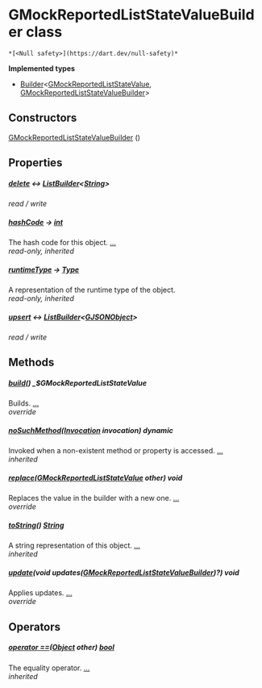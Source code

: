 


# GMockReportedListStateValueBuilder class






    *[<Null safety>](https://dart.dev/null-safety)*






**Implemented types**

- [Builder](https://pub.dev/documentation/built_value/8.1.4/built_value/Builder-class.html)&lt;[GMockReportedListStateValue](../third_party_yonomi_graphql_schema___generated___schema.docs.schema.gql/GMockReportedListStateValue-class.md), [GMockReportedListStateValueBuilder](../third_party_yonomi_graphql_schema___generated___schema.docs.schema.gql/GMockReportedListStateValueBuilder-class.md)>





## Constructors

[GMockReportedListStateValueBuilder](../third_party_yonomi_graphql_schema___generated___schema.docs.schema.gql/GMockReportedListStateValueBuilder/GMockReportedListStateValueBuilder.md) ()

    


## Properties

##### [delete](../third_party_yonomi_graphql_schema___generated___schema.docs.schema.gql/GMockReportedListStateValueBuilder/delete.md) &#8596; [ListBuilder](https://pub.dev/documentation/built_collection/5.1.1/built_collection/ListBuilder-class.html)&lt;[String](https://api.flutter.dev/flutter/dart-core/String-class.html)>



   
_read / write_



##### [hashCode](https://api.flutter.dev/flutter/dart-core/Object/hashCode.html) &#8594; [int](https://api.flutter.dev/flutter/dart-core/int-class.html)



The hash code for this object. [...](https://api.flutter.dev/flutter/dart-core/Object/hashCode.html)  
_read-only, inherited_



##### [runtimeType](https://api.flutter.dev/flutter/dart-core/Object/runtimeType.html) &#8594; [Type](https://api.flutter.dev/flutter/dart-core/Type-class.html)



A representation of the runtime type of the object.   
_read-only, inherited_



##### [upsert](../third_party_yonomi_graphql_schema___generated___schema.docs.schema.gql/GMockReportedListStateValueBuilder/upsert.md) &#8596; [ListBuilder](https://pub.dev/documentation/built_collection/5.1.1/built_collection/ListBuilder-class.html)&lt;[GJSONObject](../third_party_yonomi_graphql_schema___generated___schema.docs.schema.gql/GJSONObject-class.md)>



   
_read / write_




## Methods

##### [build](../third_party_yonomi_graphql_schema___generated___schema.docs.schema.gql/GMockReportedListStateValueBuilder/build.md)() _$GMockReportedListStateValue



Builds. [...](../third_party_yonomi_graphql_schema___generated___schema.docs.schema.gql/GMockReportedListStateValueBuilder/build.md)  
_override_



##### [noSuchMethod](https://api.flutter.dev/flutter/dart-core/Object/noSuchMethod.html)([Invocation](https://api.flutter.dev/flutter/dart-core/Invocation-class.html) invocation) dynamic



Invoked when a non-existent method or property is accessed. [...](https://api.flutter.dev/flutter/dart-core/Object/noSuchMethod.html)  
_inherited_



##### [replace](../third_party_yonomi_graphql_schema___generated___schema.docs.schema.gql/GMockReportedListStateValueBuilder/replace.md)([GMockReportedListStateValue](../third_party_yonomi_graphql_schema___generated___schema.docs.schema.gql/GMockReportedListStateValue-class.md) other) void



Replaces the value in the builder with a new one. [...](../third_party_yonomi_graphql_schema___generated___schema.docs.schema.gql/GMockReportedListStateValueBuilder/replace.md)  
_override_



##### [toString](https://api.flutter.dev/flutter/dart-core/Object/toString.html)() [String](https://api.flutter.dev/flutter/dart-core/String-class.html)



A string representation of this object. [...](https://api.flutter.dev/flutter/dart-core/Object/toString.html)  
_inherited_



##### [update](../third_party_yonomi_graphql_schema___generated___schema.docs.schema.gql/GMockReportedListStateValueBuilder/update.md)(void updates([GMockReportedListStateValueBuilder](../third_party_yonomi_graphql_schema___generated___schema.docs.schema.gql/GMockReportedListStateValueBuilder-class.md))?) void



Applies updates. [...](../third_party_yonomi_graphql_schema___generated___schema.docs.schema.gql/GMockReportedListStateValueBuilder/update.md)  
_override_




## Operators

##### [operator ==](https://api.flutter.dev/flutter/dart-core/Object/operator_equals.html)([Object](https://api.flutter.dev/flutter/dart-core/Object-class.html) other) [bool](https://api.flutter.dev/flutter/dart-core/bool-class.html)



The equality operator. [...](https://api.flutter.dev/flutter/dart-core/Object/operator_equals.html)  
_inherited_











